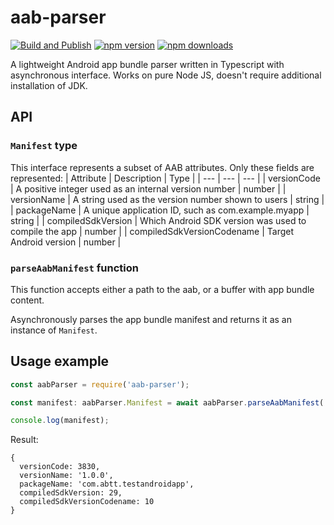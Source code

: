 # aab-parser

[![Build and Publish](https://github.com/qucumbah/aab-parser/actions/workflows/npm-publish.yml/badge.svg)](https://github.com/qucumbah/aab-parser/actions/workflows/npm-publish.yml)
[![npm version](https://img.shields.io/npm/v/aab-parser)](https://www.npmjs.com/package/aab-parser)
[![npm downloads](https://img.shields.io/npm/dw/aab-parser)](https://www.npmjs.com/package/aab-parser)

A lightweight Android app bundle parser written in Typescript with asynchronous interface. Works on pure Node JS, doesn't require additional installation of JDK.

## API

### `Manifest` type

This interface represents a subset of AAB attributes.
Only these fields are represented:
| Attribute | Description | Type |
| --- | --- | --- |
| versionCode | A positive integer used as an internal version number | number |
| versionName | A string used as the version number shown to users | string |
| packageName | A unique application ID, such as com.example.myapp | string |
| compiledSdkVersion | Which Android SDK version was used to compile the app | number |
| compiledSdkVersionCodename | Target Android version | number |

### `parseAabManifest` function

This function accepts either a path to the aab, or a buffer with app bundle content.

Asynchronously parses the app bundle manifest and returns it as an instance of `Manifest`.

## Usage example

```ts
const aabParser = require('aab-parser');

const manifest: aabParser.Manifest = await aabParser.parseAabManifest('./bundle.aab');

console.log(manifest);
```

Result:
```
{
  versionCode: 3830,
  versionName: '1.0.0',
  packageName: 'com.abtt.testandroidapp',
  compiledSdkVersion: 29,
  compiledSdkVersionCodename: 10
}
```
